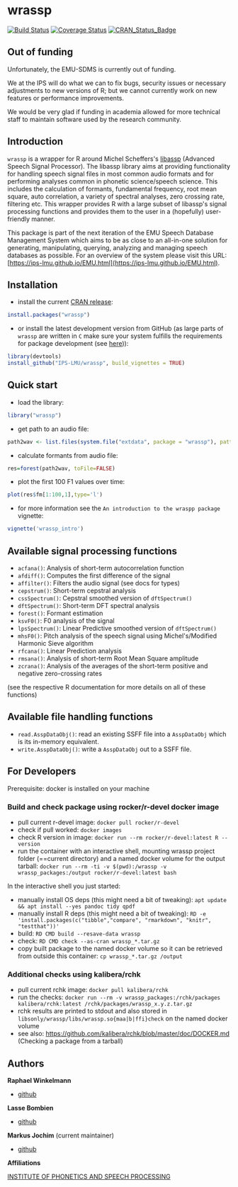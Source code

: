 # wrassp

[![Build Status](https://travis-ci.org/IPS-LMU/wrassp.svg?branch=master)](https://travis-ci.org/IPS-LMU/wrassp)
[![Coverage Status](https://coveralls.io/repos/IPS-LMU/wrassp/badge.svg)](https://coveralls.io/github/IPS-LMU/wrassp)
[![CRAN_Status_Badge](https://www.r-pkg.org/badges/version/wrassp)](https://CRAN.R-project.org/package=wrassp)

## Out of funding

Unfortunately, the EMU-SDMS is currently out of funding.

We at the IPS will do what we can to fix bugs, security issues or necessary adjustments to new versions of R; but we cannot currently work on new features or performance improvements.

We would be very glad if funding in academia allowed for more technical staff to maintain software used by the research community.

## Introduction

`wrassp` is a wrapper for R around Michel Scheffers's [libassp](http://libassp.sourceforge.net/)
(Advanced Speech Signal Processor). The libassp library aims at providing functionality for handling speech signal files in most common audio formats and for performing analyses common in phonetic science/speech science. This includes the calculation of formants, fundamental frequency, root mean square, auto correlation, a variety of spectral analyses, zero crossing rate, filtering etc. This wrapper provides R with a large subset of libassp's signal processing functions and provides them to the user in a (hopefully) user-friendly manner.

This package is part of the next iteration of the EMU Speech Database Management System which aims to be as close to an all-in-one solution for generating, manipulating, querying, analyzing and managing speech databases as possible. For an overview of the system please visit this URL: [https://ips-lmu.github.io/EMU.html](https://ips-lmu.github.io/EMU.html).

## Installation

* install the current [CRAN release](https://CRAN.R-project.org/package=wrassp):
```r
install.packages("wrassp")
```

* or install the latest development version from GitHub (as large parts of `wrassp` are written in `C` make sure your system fulfills the requirements for package development (see [here](https://support.rstudio.com/hc/en-us/articles/200486498-Package-Development-Prerequisites))):
```r
library(devtools)
install_github("IPS-LMU/wrassp", build_vignettes = TRUE)
```

## Quick start

* load the library: 
```r
library("wrassp")
```

* get path to an audio file: 
```r
path2wav <- list.files(system.file("extdata", package = "wrassp"), pattern = glob2rx("*.wav"), full.names = TRUE)[1]
```

* calculate formants from audio file: 
```r
res=forest(path2wav, toFile=FALSE)
```

* plot the first 100 F1 values over time: 
```r
plot(res$fm[1:100,1],type='l')
```

* for more information see the `An introduction to the wraspp package` vignette: 
```r
vignette('wrassp_intro')
```


## Available signal processing functions

+ `acfana()`: Analysis of short-term autocorrelation function
+ `afdiff()`: Computes the first difference of the signal
+ `affilter()`: Filters the audio signal (see docs for types)
+ `cepstrum()`: Short-term cepstral analysis
+ `cssSpectrum()`: Cepstral smoothed version of `dftSpectrum()`
+ `dftSpectrum()`: Short-term DFT spectral analysis
+ `forest()`: Formant estimation
+ `ksvF0()`: F0 analysis of the signal
+ `lpsSpectrum()`: Linear Predictive smoothed version of `dftSpectrum()`
+ `mhsF0()`: Pitch analysis of the speech signal using Michel's/Modified Harmonic Sieve algorithm
+ `rfcana()`: Linear Prediction analysis
+ `rmsana()`: Analysis of short-term Root Mean Square amplitude
+ `zcrana()`: Analysis of the averages of the short-term positive and negative zero-crossing rates

(see the respective R documentation for more details on all of these functions)

## Available file handling functions

+ `read.AsspDataObj()`: read an existing SSFF file into a `AsspDataObj` which is its in-memory equivalent.
+ `write.AsspDataObj()`: write a `AsspDataObj` out to a SSFF file.

## For Developers

Prerequisite: docker is installed on your machine

### Build and check package using rocker/r-devel docker image

- pull current r-devel image: `docker pull rocker/r-devel`
- check if pull worked: `docker images`
- check R version in image: `docker run --rm rocker/r-devel:latest R --version`
- run the container with an interactive shell, mounting wrassp project folder (==current directory) and a named docker volume for the output tarball:
  `docker run --rm -ti -v $(pwd):/wrassp -v wrassp_packages:/output rocker/r-devel:latest bash`

In the interactive shell you just started:

- manually install OS deps (this might need a bit of tweaking): `apt update && apt install --yes pandoc tidy qpdf`
- manually install R deps (this might need a bit of tweaking): `RD -e 'install.packages(c("tibble","compare", "rmarkdown", "knitr", "testthat"))'`
- build: `RD CMD build --resave-data wrassp`
- check: `RD CMD check --as-cran wrassp_*.tar.gz`
- copy built package to the named docker volume so it can be retrieved from outside this container: `cp wrassp_*.tar.gz /output`

### Additional checks using kalibera/rchk

- pull current rchk image: `docker pull kalibera/rchk`
- run the checks:
  `docker run --rm -v wrassp_packages:/rchk/packages kalibera/rchk:latest /rchk/packages/wrassp_x.y.z.tar.gz`
- rchk results are printed to stdout and also stored in `libsonly/wrassp/libs/wrassp.so{maa|b|ffi}check` on the named docker volume
- see also: https://github.com/kalibera/rchk/blob/master/doc/DOCKER.md (Checking a package from a tarball)


## Authors

**Raphael Winkelmann**

+ [github](https://github.com/raphywink)

**Lasse Bombien**

+ [github](https://github.com/quabolasse)

**Markus Jochim** (current maintainer)

+ [github](https://github.com/MJochim)

**Affiliations**

[INSTITUTE OF PHONETICS AND SPEECH PROCESSING](https://www.en.phonetik.uni-muenchen.de)
